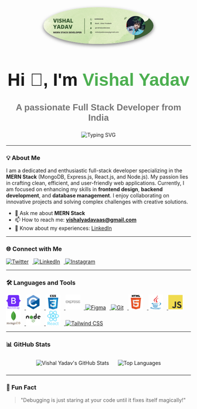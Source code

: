 <div align="center">
  <img src="https://github.com/vishalyadavaas/vishalyadavaas/blob/main/Vishal%20yadav.png" alt="Vishal Yadav" width="300" style="border-radius: 50%; box-shadow: 0px 4px 10px rgba(0, 0, 0, 0.5);">
  <h1 style="font-family: 'Poppins', sans-serif; font-size: 3rem;">Hi 👋, I'm <span style="color: #4caf50;">Vishal Yadav</span></h1>
  <h3 style="font-family: 'Poppins', sans-serif; font-size: 1.5rem; color: #757575;">A passionate Full Stack Developer from India</h3>
</div>

<div align="center" style="margin: 20px;">
  <img src="https://readme-typing-svg.herokuapp.com?font=Poppins&color=4CAF50&size=25&center=true&vCenter=true&width=600&lines=Welcome+to+my+profile!;Full+Stack+Developer;Open+to+Collaborations;Always+Learning+New+Technologies" alt="Typing SVG">
</div>

---

### 💡 About Me
I am a dedicated and enthusiastic full-stack developer specializing in the **MERN Stack** (MongoDB, Express.js, React.js, and Node.js). My passion lies in crafting clean, efficient, and user-friendly web applications. Currently, I am focused on enhancing my skills in **frontend design**, **backend development**, and **database management**. I enjoy collaborating on innovative projects and solving complex challenges with creative solutions.

- 💬 Ask me about **MERN Stack**
- 📫 How to reach me: **vishalyadavaas@gmail.com**
- 📄 Know about my experiences: [LinkedIn](https://www.linkedin.com/in/vishalyadavaas/)

---

### 🌐 Connect with Me
<div align="left">
  <a href="https://twitter.com/vishalyadavaas" target="_blank">
    <img src="https://raw.githubusercontent.com/rahuldkjain/github-profile-readme-generator/master/src/images/icons/Social/twitter.svg" alt="Twitter" height="30" width="40" style="margin-right: 10px;">
  </a>
  <a href="https://linkedin.com/in/vishalyadavaas" target="_blank">
    <img src="https://raw.githubusercontent.com/rahuldkjain/github-profile-readme-generator/master/src/images/icons/Social/linked-in-alt.svg" alt="LinkedIn" height="30" width="40" style="margin-right: 10px;">
  </a>
  <a href="https://instagram.com/vishalyadavaas" target="_blank">
    <img src="https://raw.githubusercontent.com/rahuldkjain/github-profile-readme-generator/master/src/images/icons/Social/instagram.svg" alt="Instagram" height="30" width="40" style="margin-right: 10px;">
  </a>
</div>

---

### 🛠️ Languages and Tools
<div align="left">
  <a href="https://getbootstrap.com" target="_blank">
    <img src="https://raw.githubusercontent.com/devicons/devicon/master/icons/bootstrap/bootstrap-plain-wordmark.svg" alt="Bootstrap" width="40" height="40" style="margin-right: 10px;">
  </a>
  <a href="https://www.cprogramming.com/" target="_blank">
    <img src="https://raw.githubusercontent.com/devicons/devicon/master/icons/c/c-original.svg" alt="C" width="40" height="40" style="margin-right: 10px;">
  </a>
  <a href="https://www.w3schools.com/css/" target="_blank">
    <img src="https://raw.githubusercontent.com/devicons/devicon/master/icons/css3/css3-original-wordmark.svg" alt="CSS3" width="40" height="40" style="margin-right: 10px;">
  </a>
  <a href="https://expressjs.com" target="_blank">
    <img src="https://raw.githubusercontent.com/devicons/devicon/master/icons/express/express-original-wordmark.svg" alt="Express" width="40" height="40" style="margin-right: 10px;">
  </a>
  <a href="https://www.figma.com/" target="_blank">
    <img src="https://www.vectorlogo.zone/logos/figma/figma-icon.svg" alt="Figma" width="40" height="40" style="margin-right: 10px;">
  </a>
  <a href="https://git-scm.com/" target="_blank">
    <img src="https://www.vectorlogo.zone/logos/git-scm/git-scm-icon.svg" alt="Git" width="40" height="40" style="margin-right: 10px;">
  </a>
  <a href="https://www.w3.org/html/" target="_blank">
    <img src="https://raw.githubusercontent.com/devicons/devicon/master/icons/html5/html5-original-wordmark.svg" alt="HTML5" width="40" height="40" style="margin-right: 10px;">
  </a>
  <a href="https://www.java.com" target="_blank">
    <img src="https://raw.githubusercontent.com/devicons/devicon/master/icons/java/java-original.svg" alt="Java" width="40" height="40" style="margin-right: 10px;">
  </a>
  <a href="https://developer.mozilla.org/en-US/docs/Web/JavaScript" target="_blank">
    <img src="https://raw.githubusercontent.com/devicons/devicon/master/icons/javascript/javascript-original.svg" alt="JavaScript" width="40" height="40" style="margin-right: 10px;">
  </a>
  <a href="https://www.mongodb.com/" target="_blank">
    <img src="https://raw.githubusercontent.com/devicons/devicon/master/icons/mongodb/mongodb-original-wordmark.svg" alt="MongoDB" width="40" height="40" style="margin-right: 10px;">
  </a>
  <a href="https://nodejs.org" target="_blank">
    <img src="https://raw.githubusercontent.com/devicons/devicon/master/icons/nodejs/nodejs-original-wordmark.svg" alt="Node.js" width="40" height="40" style="margin-right: 10px;">
  </a>
  <a href="https://reactjs.org/" target="_blank">
    <img src="https://raw.githubusercontent.com/devicons/devicon/master/icons/react/react-original-wordmark.svg" alt="React" width="40" height="40" style="margin-right: 10px;">
  </a>
  <a href="https://tailwindcss.com/" target="_blank">
    <img src="https://www.vectorlogo.zone/logos/tailwindcss/tailwindcss-icon.svg" alt="Tailwind CSS" width="40" height="40" style="margin-right: 10px;">
  </a>
</div>

---

### 📊 GitHub Stats
<div align="center">
  <img src="https://github-readme-stats.vercel.app/api?username=vishalyadavaas&show_icons=true&locale=en&theme=radical" alt="Vishal Yadav's GitHub Stats" width="450" style="margin: 10px;">
  <img src="https://github-readme-stats.vercel.app/api/top-langs?username=vishalyadavaas&show_icons=true&locale=en&layout=compact&theme=radical" alt="Top Languages" width="450" style="margin: 10px;">
</div>

---

### 🚀 Fun Fact
<blockquote>"Debugging is just staring at your code until it fixes itself magically!"</blockquote>
